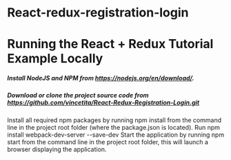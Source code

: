 # React-redux-registration-login

# Running the React + Redux Tutorial Example Locally
##### Install NodeJS and NPM from https://nodejs.org/en/download/.
##### Download or clone the project source code from https://github.com/vincetita/React-Redux-Registration-Login.git
Install all required npm packages by running npm install from the command line in the project root folder (where the package.json is located). 
Run npm install webpack-dev-server --save-dev
Start the application by running npm start from the command line in the project root folder, this will launch a browser displaying the application.

